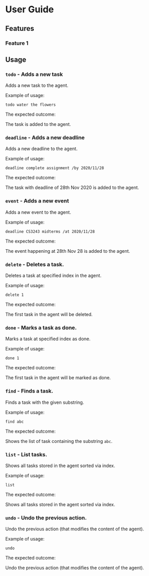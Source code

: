 # User Guide

## Features 

### Feature 1 

## Usage

### `todo` - Adds a new task

Adds a new task to the agent.

Example of usage: 

`todo water the flowers`

The expected outcome:

The task is added to the agent.

### `deadline` - Adds a new deadline

Adds a new deadline to the agent.

Example of usage:

`deadline complete assignment /by 2020/11/28`

The expected outcome:

The task with deadline of 28th Nov 2020 is added to the agent.

### `event` - Adds a new event

Adds a new event to the agent.

Example of usage:

`deadline CS3243 midterms /at 2020/11/28`

The expected outcome:

The event happening at 28th Nov 28 is added to the agent.

### `delete` - Deletes a task.

Deletes a task at specified index in the agent.

Example of usage:

`delete 1`

The expected outcome:

The first task in the agent will be deleted.

### `done` - Marks a task as done.

Marks a task at specified index as done.

Example of usage:

`done 1`

The expected outcome:

The first task in the agent will be marked as done.

### `find` - Finds a task.

Finds a task with the given substring.

Example of usage:

`find abc`

The expected outcome:

Shows the list of task containing the substring `abc`.

### `list` - List tasks.

Shows all tasks stored in the agent sorted via index.

Example of usage:

`list`

The expected outcome:

Shows all tasks stored in the agent sorted via index.

### `undo` - Undo the previous action.

Undo the previous action (that modifies the content of the agent).

Example of usage:

`undo`

The expected outcome:

Undo the previous action (that modifies the content of the agent).
